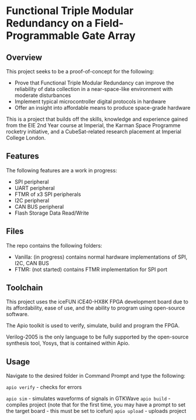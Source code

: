 # Functional Triple Modular Redundancy on a Field-Programmable Gate Array

## Overview

This project seeks to be a proof-of-concept for the following:

- Prove that Functional Triple Modular Redundancy can improve the reliability of data collection in a near-space-like environment with moderate disturbances
- Implement typical microcontroller digital protocols in hardware
- Offer an insight into affordable means to produce space-grade hardware

This is a project that builds off the skills, knowledge and experience gained from the EIE 2nd Year course at Imperial, the Karman Space Programme rocketry initiative, and a CubeSat-related research placement at Imperial College London.

## Features

The following features are a work in progress:

- SPI peripheral
- UART peripheral
- FTMR of x3 SPI peripherals
- I2C peripheral
- CAN BUS peripheral
- Flash Storage Data Read/Write

## Files

The repo contains the following folders:
- Vanilla: (in progress) contains normal hardware implementations of SPI, I2C, CAN BUS
- FTMR: (not started) contains FTMR implementation for SPI port

## Toolchain

This project uses the iceFUN iCE40-HX8K FPGA development board due to its affordability, ease of use, and the ability to program using open-source software.

The Apio toolkit is used to verify, simulate, build and program the FPGA.

Verilog-2005 is the only language to be fully supported by the open-source synthesis tool, Yosys, that is contained within Apio.

## Usage

Navigate to the desired folder in Command Prompt and type the following:

``apio verify`` - checks for errors

``apio sim`` - simulates waveforms of signals in GTKWave
``apio build`` - compiles project (note that for the first time, you may have a prompt to set the target board - this must be set to icefun)
``apio upload`` - uploads project

